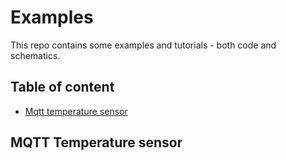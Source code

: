 # Examples

This repo contains some examples and tutorials - both code and schematics.

## Table of content 
* [Mqtt temperature sensor](mqtt-temperature-sensor)


## MQTT Temperature sensor
